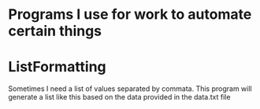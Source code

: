 # Programs I use for work to automate certain things

# ListFormatting
Sometimes I need a list of values separated by commata. This program will generate a list like this based on the data provided in the data.txt file